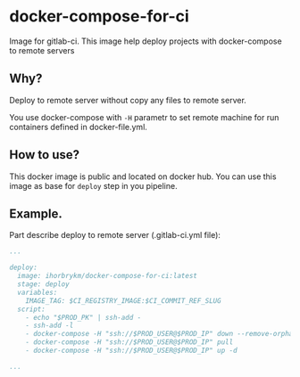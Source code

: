 # docker-compose-for-ci
Image for gitlab-ci. This image help deploy projects with docker-compose to remote servers

## Why?

Deploy to remote server without copy any files to remote server.

You use docker-compose with `-H` parametr to set remote machine for run containers defined in docker-file.yml.

## How to use?

This docker image is public and located on docker hub. You can use this image as base for `deploy` step in you pipeline.

## Example. 

Part describe deploy to remote server (.gitlab-ci.yml file):

```yml
...

deploy:
  image: ihorbrykm/docker-compose-for-ci:latest
  stage: deploy
  variables:
    IMAGE_TAG: $CI_REGISTRY_IMAGE:$CI_COMMIT_REF_SLUG
  script:
    - echo "$PROD_PK" | ssh-add -
    - ssh-add -l
    - docker-compose -H "ssh://$PROD_USER@$PROD_IP" down --remove-orphans
    - docker-compose -H "ssh://$PROD_USER@$PROD_IP" pull
    - docker-compose -H "ssh://$PROD_USER@$PROD_IP" up -d

...
```

